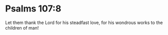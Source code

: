 # Psalms 107:8

Let them thank the Lord for his steadfast love, for his wondrous works to the children of man!
